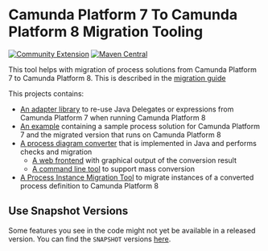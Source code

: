 # Camunda Platform 7 To Camunda Platform 8 Migration Tooling

[![Community Extension](https://img.shields.io/badge/Community%20Extension-An%20open%20source%20community%20maintained%20project-FF4700)](https://github.com/camunda-community-hub/community)
[![Maven Central](https://maven-badges.herokuapp.com/maven-central/org.camunda.community.migration/camunda-7-to-8-migration/badge.svg)](https://maven-badges.herokuapp.com/maven-central/org.camunda.community.migration/camunda-7-to-8-migration)


This tool helps with migration of process solutions from Camunda Platform 7 to Camunda Platform 8. This is described in the [migration guide](https://docs.camunda.io/docs/guides/migrating-from-Camunda-Platform/)

This projects contains:

* [An adapter library](./camunda-7-adapter) to re-use Java Delegates or expressions from Camunda Platform 7 when running Camunda Platform 8
* [An example](./example) containing a sample process solution for Camunda Platform 7 and the migrated version that runs on Camunda Platform 8
* [A process diagram converter](./backend-diagram-converter) that is implemented in Java and performs checks and migration
    - [A web frontend](./backend-diagram-converter/webapp) with graphical output of the conversion result
    - [A command line tool](./backend-diagram-converter/cli) to support mass conversion
* [A Process Instance Migration Tool](./process-instance-migration) to migrate instances of a converted process definition to Camunda Platform 8


## Use Snapshot Versions

Some features you see in the code might not yet be available in a released version. You can find the `SNAPSHOT` versions [here](https://artifacts.camunda.com/ui/repos/tree/General/camunda-bpm-community-extensions-snapshots/org/camunda/community/migration/camunda-7-adapter).
